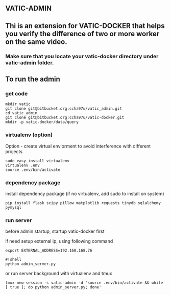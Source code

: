 ## VATIC-ADMIN 
## Thi is an extension for VATIC-DOCKER that helps you verify the difference of two or more worker on the same video.

### Make sure that you locate your vatic-docker directory under vatic-admin folder.

## To run the admin

### get code

```
mkdir vatic 
git clone git@bitbucket.org:ccha97u/vatic_admin.git
cd vatic_admin
git clone git@bitbucket.org:ccha97u/vatic-docker.git
mkdir -p vatic-docker/data/query
```

### virtualenv (option)

Option - create virtual enviorment to avoid interference with different projects

```
sudo easy_install virtualenv
virtualenv .env
source .env/bin/activate
```

### dependency package

install dependency package (if no virtualenv, add sudo to install on system)

```
pip install flask scipy pillow matplotlib requests tinydb sqlalchemy pymysql
```

### run server

before admin startup, startup vatic-docker first

if need setup external ip, using following command
```
export EXTERNAL_ADDRESS=192.168.168.76
```

```
#!shell
python admin_server.py
```

or run server background with virtualenv and tmux
```
tmux new-session -s vatic-admin -d 'source .env/bin/activate && while [ true ]; do python admin_server.py; done'
```
